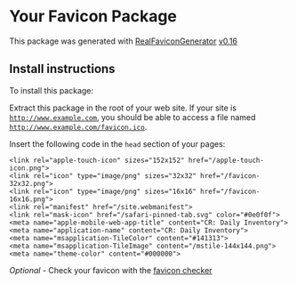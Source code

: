# Your Favicon Package

This package was generated with [RealFaviconGenerator](https://realfavicongenerator.net/) [v0.16](https://realfavicongenerator.net/change_log#v0.16)

## Install instructions

To install this package:

Extract this package in the root of your web site. If your site is <code>http://www.example.com</code>, you should be able to access a file named <code>http://www.example.com/favicon.ico</code>.

Insert the following code in the `head` section of your pages:

    <link rel="apple-touch-icon" sizes="152x152" href="/apple-touch-icon.png">
    <link rel="icon" type="image/png" sizes="32x32" href="/favicon-32x32.png">
    <link rel="icon" type="image/png" sizes="16x16" href="/favicon-16x16.png">
    <link rel="manifest" href="/site.webmanifest">
    <link rel="mask-icon" href="/safari-pinned-tab.svg" color="#0e0f0f">
    <meta name="apple-mobile-web-app-title" content="CR: Daily Inventory">
    <meta name="application-name" content="CR: Daily Inventory">
    <meta name="msapplication-TileColor" content="#141313">
    <meta name="msapplication-TileImage" content="/mstile-144x144.png">
    <meta name="theme-color" content="#000000">

*Optional* - Check your favicon with the [favicon checker](https://realfavicongenerator.net/favicon_checker)